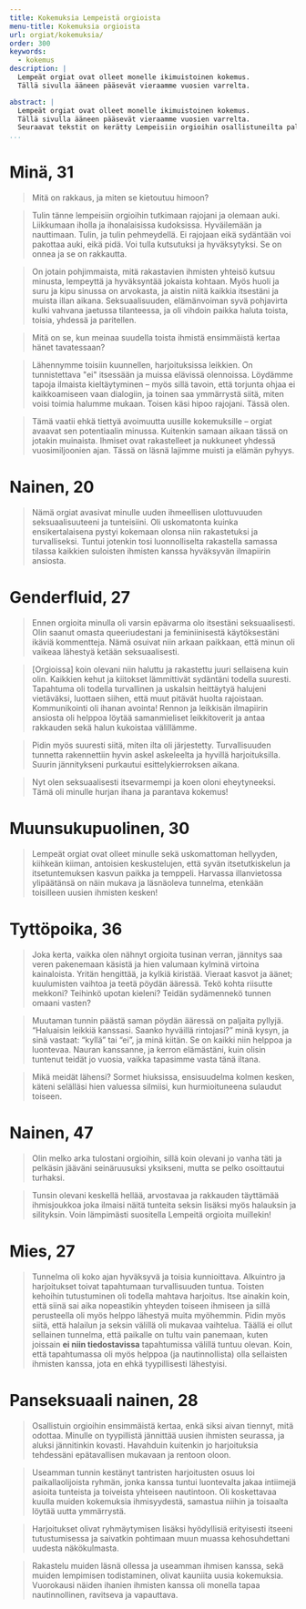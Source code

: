 ```yaml
---
title: Kokemuksia Lempeistä orgioista
menu-title: Kokemuksia orgioista
url: orgiat/kokemuksia/
order: 300
keywords:
  - kokemus
description: |
  Lempeät orgiat ovat olleet monelle ikimuistoinen kokemus.
  Tällä sivulla ääneen pääsevät vieraamme vuosien varrelta.

abstract: |
  Lempeät orgiat ovat olleet monelle ikimuistoinen kokemus.
  Tällä sivulla ääneen pääsevät vieraamme vuosien varrelta.
  Seuraavat tekstit on kerätty Lempeisiin orgioihin osallistuneilta palautteiksi ja julkaistaviksi.
...
```


# Minä, 31

> Mitä on rakkaus, ja miten se kietoutuu himoon?

> Tulin tänne lempeisiin orgioihin tutkimaan rajojani ja olemaan auki.
> Liikkumaan iholla ja ihonalaisissa kudoksissa.
> Hyväilemään ja nauttimaan.
> Tulin, ja tulin pehmeydellä.
> Ei rajojaan eikä sydäntään voi pakottaa auki, eikä pidä.
> Voi tulla kutsutuksi ja hyväksytyksi.
> Se on onnea ja se on rakkautta.

> On jotain pohjimmaista, mitä rakastavien ihmisten yhteisö kutsuu minusta, lempeyttä ja hyväksyntää jokaista kohtaan.
> Myös huoli ja suru ja kipu sinussa on arvokasta, ja aistin niitä kaikkia itsestäni ja muista illan aikana.
> Seksuaalisuuden, elämänvoiman syvä pohjavirta kulki vahvana jaetussa tilanteessa, ja oli vihdoin paikka haluta toista, toisia, yhdessä ja paritellen.

> Mitä on se, kun meinaa suudella toista ihmistä ensimmäistä kertaa hänet tavatessaan?

> Lähennymme toisiin kuunnellen, harjoituksissa leikkien.
> On tunnistettava "ei" itsessään ja muissa elävissä olennoissa.
> Löydämme tapoja ilmaista kieltäytyminen – myös sillä tavoin, että torjunta ohjaa ei kaikkoamiseen vaan dialogiin, ja toinen saa ymmärrystä siitä, miten voisi toimia halumme mukaan.
> Toisen käsi hipoo rajojani.
> Tässä olen.

> Tämä vaatii ehkä tiettyä avoimuutta uusille kokemuksille – orgiat avaavat sen potentiaalin minussa.
> Kuitenkin samaan aikaan tässä on jotakin muinaista.
> Ihmiset ovat rakastelleet ja nukkuneet yhdessä vuosimiljoonien ajan.
> Tässä on läsnä lajimme muisti ja elämän pyhyys.

# Nainen, 20

> Nämä orgiat avasivat minulle uuden ihmeellisen ulottuvuuden seksuaalisuuteeni ja tunteisiini.
> Oli uskomatonta kuinka ensikertalaisena pystyi kokemaan olonsa niin rakastetuksi ja turvalliseksi.
> Tuntui jotenkin tosi luonnolliselta rakastella samassa tilassa kaikkien suloisten ihmisten kanssa hyväksyvän ilmapiirin ansiosta.

# Genderfluid, 27

> Ennen orgioita minulla oli varsin epävarma olo itsestäni seksuaalisesti.
> Olin saanut omasta queeriudestani ja feminiinisestä käytöksestäni ikäviä kommentteja.
> Nämä osuivat niin arkaan paikkaan, että minun oli vaikeaa lähestyä ketään seksuaalisesti.

> \[Orgioissa\] koin olevani niin haluttu ja rakastettu juuri sellaisena kuin olin.
> Kaikkien kehut ja kiitokset lämmittivät sydäntäni todella suuresti.
> Tapahtuma oli todella turvallinen ja uskalsin heittäytyä halujeni vietäväksi, luottaen siihen, että muut pitävät huolta rajoistaan.
> Kommunikointi oli ihanan avointa!
> Rennon ja leikkisän ilmapiirin ansiosta oli helppoa löytää samanmieliset leikkitoverit ja antaa rakkauden sekä halun kukoistaa välillämme.

> Pidin myös suuresti siitä, miten ilta oli järjestetty.
> Turvallisuuden tunnetta rakennettiin hyvin askel askeleelta ja hyvillä harjoituksilla.
> Suurin jännitykseni purkautui esittelykierroksen aikana.

> Nyt olen seksuaalisesti itsevarmempi ja koen oloni eheytyneeksi.
> Tämä oli minulle hurjan ihana ja parantava kokemus!

# Muunsukupuolinen, 30

> Lempeät orgiat ovat olleet minulle sekä uskomattoman hellyyden, kiihkeän kiiman, antoisien keskustelujen, että syvän itsetutkiskelun ja itsetuntemuksen kasvun paikka ja temppeli.
> Harvassa illanvietossa ylipäätänsä on näin mukava ja läsnäoleva tunnelma, etenkään toisilleen uusien ihmisten kesken!

# Tyttöpoika, 36

> Joka kerta, vaikka olen nähnyt orgioita tusinan verran, jännitys saa veren pakenemaan käsistä ja hien valumaan kylminä virtoina kainaloista.
> Yritän hengittää, ja kylkiä kiristää.
> Vieraat kasvot ja äänet; kuulumisten vaihtoa ja teetä pöydän ääressä.
> Tekö kohta riisutte mekkoni?
> Teihinkö upotan kieleni?
> Teidän sydämennekö tunnen omaani vasten?

> Muutaman tunnin päästä saman pöydän ääressä on paljaita pyllyjä.
> “Haluaisin leikkiä kanssasi. Saanko hyväillä rintojasi?” minä kysyn, ja sinä vastaat: “kyllä” tai “ei”, ja minä kiitän.
> Se on kaikki niin helppoa ja luontevaa.
> Nauran kanssanne, ja kerron elämästäni, kuin olisin tuntenut teidät jo vuosia, vaikka tapasimme vasta tänä iltana.

> Mikä meidät lähensi?
> Sormet hiuksissa, ensisuudelma kolmen kesken, käteni selälläsi hien valuessa silmiisi, kun hurmioituneena sulaudut toiseen.

# Nainen, 47

> Olin melko arka tulostani orgioihin, sillä koin olevani jo vanha täti ja pelkäsin jääväni seinäruusuksi yksikseni, mutta se pelko osoittautui turhaksi.

> Tunsin olevani keskellä hellää, arvostavaa ja rakkauden täyttämää ihmisjoukkoa joka ilmaisi näitä tunteita seksin lisäksi myös halauksin ja silityksin.
> Voin lämpimästi suositella Lempeitä orgioita muillekin!

# Mies, 27

> Tunnelma oli koko ajan hyväksyvä ja toisia kunnioittava.
> Alkuintro ja harjoitukset toivat tapahtumaan turvallisuuden tuntua.
> Toisten kehoihin tutustuminen oli todella mahtava harjoitus.
> Itse ainakin koin, että siinä sai aika nopeastikin yhteyden toiseen ihmiseen ja sillä perusteella oli myös helppo lähestyä muita myöhemmin.
> Pidin myös siitä, että halailun ja seksin välillä oli mukavaa vaihtelua.
> Täällä ei ollut sellainen tunnelma, että paikalle on tultu vain panemaan, kuten joissain __ei niin tiedostavissa__ tapahtumissa välillä tuntuu olevan.
> Koin, että tapahtumassa oli myös helppoa (ja nautinnollista) olla sellaisten ihmisten kanssa, jota en ehkä tyypillisesti lähestyisi.

# Panseksuaali nainen, 28

> Osallistuin orgioihin ensimmäistä kertaa, enkä siksi aivan tiennyt, mitä odottaa.
> Minulle on tyypillistä jännittää uusien ihmisten seurassa, ja aluksi jännitinkin kovasti.
> Havahduin kuitenkin jo harjoituksia tehdessäni epätavallisen mukavaan ja rentoon oloon.

> Useamman tunnin kestänyt tantristen harjoitusten osuus loi paikallaolijoista ryhmän, jonka kanssa tuntui luontevalta jakaa intiimejä asioita tunteista ja toiveista yhteiseen nautintoon.
> Oli koskettavaa kuulla muiden kokemuksia ihmisyydestä, samastua niihin ja toisaalta löytää uutta ymmärrystä.

> Harjoitukset olivat ryhmäytymisen lisäksi hyödyllisiä erityisesti itseeni tutustumisessa ja saivatkin pohtimaan muun muassa kehosuhdettani uudesta näkökulmasta.

> Rakastelu muiden läsnä ollessa ja useamman ihmisen kanssa, sekä muiden lempimisen todistaminen, olivat kauniita uusia kokemuksia.
> Vuorokausi näiden ihanien ihmisten kanssa oli monella tapaa nautinnollinen, ravitseva ja vapauttava.
